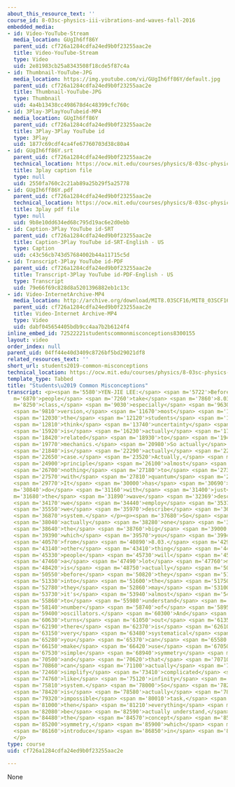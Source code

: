 ```yaml
---
about_this_resource_text: ''
course_id: 8-03sc-physics-iii-vibrations-and-waves-fall-2016
embedded_media:
- id: Video-YouTube-Stream
  media_location: GUgIh6ff86Y
  parent_uid: cf726a1284cdfa24ed9b0f23255aac2e
  title: Video-YouTube-Stream
  type: Video
  uid: 2e81983cb25a8343508f18cde5f87c4a
- id: Thumbnail-YouTube-JPG
  media_location: https://img.youtube.com/vi/GUgIh6ff86Y/default.jpg
  parent_uid: cf726a1284cdfa24ed9b0f23255aac2e
  title: Thumbnail-YouTube-JPG
  type: Thumbnail
  uid: 4a4b13438cc498678d4c48399cfc760c
- id: 3Play-3PlayYouTubeid-MP4
  media_location: GUgIh6ff86Y
  parent_uid: cf726a1284cdfa24ed9b0f23255aac2e
  title: 3Play-3Play YouTube id
  type: 3Play
  uid: 1877c69cdf4ca4fe67760703d38c80a4
- id: GUgIh6ff86Y.srt
  parent_uid: cf726a1284cdfa24ed9b0f23255aac2e
  technical_location: https://ocw.mit.edu/courses/physics/8-03sc-physics-iii-vibrations-and-waves-fall-2016/instructor-insights/students2019-common-misconceptions/GUgIh6ff86Y.srt
  title: 3play caption file
  type: null
  uid: 2550fa760c2c21ab89a25b29f5a25778
- id: GUgIh6ff86Y.pdf
  parent_uid: cf726a1284cdfa24ed9b0f23255aac2e
  technical_location: https://ocw.mit.edu/courses/physics/8-03sc-physics-iii-vibrations-and-waves-fall-2016/instructor-insights/students2019-common-misconceptions/GUgIh6ff86Y.pdf
  title: 3play pdf file
  type: null
  uid: 9b8e10dd634ed68c795d19ac6e2d0ebb
- id: Caption-3Play YouTube id-SRT
  parent_uid: cf726a1284cdfa24ed9b0f23255aac2e
  title: Caption-3Play YouTube id-SRT-English - US
  type: Caption
  uid: c43c56cb743d57684002b44a11715c5d
- id: Transcript-3Play YouTube id-PDF
  parent_uid: cf726a1284cdfa24ed9b0f23255aac2e
  title: Transcript-3Play YouTube id-PDF-English - US
  type: Transcript
  uid: 79e66f69c828d8a5201396882eb1c13c
- id: Video-InternetArchive-MP4
  media_location: http://archive.org/download/MIT8.03SCF16/MIT8_03SCF16_Educator01_Common_Misconceptions_300k.mp4
  parent_uid: cf726a1284cdfa24ed9b0f23255aac2e
  title: Video-Internet Archive-MP4
  type: Video
  uid: dabf045654405bdb9cc4aa7b2b6124f4
inline_embed_id: 72522221studentscommonmisconceptions8300155
layout: video
order_index: null
parent_uid: 04ff44e40d3409c8726bf5bd29021df8
related_resources_text: ''
short_url: students2019-common-misconceptions
technical_location: https://ocw.mit.edu/courses/physics/8-03sc-physics-iii-vibrations-and-waves-fall-2016/instructor-insights/students2019-common-misconceptions
template_type: Tabbed
title: "Students\u2019 Common Misconceptions"
transcript: <p><span m='5580'>YEN-JIE LEE:</span> <span m='5722'>Before</span> <span
  m='6870'>people</span> <span m='7260'>take</span> <span m='7860'>8.03</span> <span
  m='8250'>class,</span> <span m='9030'>especially</span> <span m='9630'>my</span>
  <span m='9810'>version,</span> <span m='11670'>most</span> <span m='11910'>of</span>
  <span m='12030'>the</span> <span m='12120'>students</span> <span m='12570'>may</span>
  <span m='12810'>think</span> <span m='13740'>uncertainty</span> <span m='14460'>principle</span>
  <span m='15920'>is</span> <span m='16230'>actually</span> <span m='17850'>completely</span>
  <span m='18420'>related</span> <span m='18930'>to</span> <span m='19410'>quantum</span>
  <span m='19770'>mechanics.</span> <span m='20980'>So actually</span> <span m='21180'>it</span>
  <span m='21840'>is</span> <span m='22290'>actually</span> <span m='22440'>not the</span>
  <span m='22650'>case.</span> <span m='23520'>Actually,</span> <span m='24300'>uncertainty</span>
  <span m='24900'>principle</span> <span m='26100'>almost</span> <span m='26460'>have</span>
  <span m='26700'>nothing</span> <span m='27180'>to</span> <span m='27330'>do</span>
  <span m='27570'>with</span> <span m='27810'>quantum</span> <span m='28170'>mechanics.</span>
  <span m='29770'>It</span> <span m='30000'>has</span> <span m='30690'>to</span> <span
  m='30840'>do</span> <span m='31160'>with</span> <span m='31400'>just</span> <span
  m='31680'>the</span> <span m='31890'>wave</span> <span m='32369'>description</span>
  <span m='34170'>we</span> <span m='34440'>employ</span> <span m='35370'>when</span>
  <span m='35550'>we</span> <span m='35970'>describe</span> <span m='36750'>the</span>
  <span m='36870'>system.</span> </p><p><span m='37680'>So</span> <span m='37830'>that's</span>
  <span m='38040'>actually</span> <span m='38280'>one</span> <span m='38520'>of</span>
  <span m='38640'>the</span> <span m='38760'>big</span> <span m='39000'>thing</span>
  <span m='39390'>which</span> <span m='39570'>you</span> <span m='39940'>will learn</span>
  <span m='40570'>from</span> <span m='40890'>8.03.</span> <span m='42960'>The</span>
  <span m='43140'>other</span> <span m='43410'>thing</span> <span m='44370'>which</span>
  <span m='45330'>people</span> <span m='45730'>will</span> <span m='45900'>learn</span>
  <span m='47460'>a</span> <span m='47490'>lot</span> <span m='47760'>more</span>
  <span m='48420'>is</span> <span m='48750'>actually</span> <span m='50100'>that</span>
  <span m='50550'>before</span> <span m='50820'>they</span> <span m='51030'>come</span>
  <span m='51330'>into</span> <span m='51600'>the</span> <span m='51750'>class,</span>
  <span m='52780'>they</span> <span m='52860'>may</span> <span m='53100'>think</span>
  <span m='53730'>it's</span> <span m='53940'>almost</span> <span m='54420'>impossible</span>
  <span m='55860'>to</span> <span m='55980'>understand</span> <span m='57450'>infinitely</span>
  <span m='58140'>number</span> <span m='58740'>of</span> <span m='58950'>coupled</span>
  <span m='59400'>oscillators.</span> <span m='60300'>And</span> <span m='60450'>it</span>
  <span m='60630'>turns</span> <span m='61050'>out</span> <span m='61350'>that</span>
  <span m='62190'>there</span> <span m='62370'>is</span> <span m='62610'>a</span>
  <span m='63150'>very</span> <span m='63480'>systematical</span> <span m='64349'>way</span>
  <span m='65280'>you</span> <span m='65370'>can</span> <span m='65580'>actually</span>
  <span m='66150'>make</span> <span m='66420'>use</span> <span m='67050'>of</span>
  <span m='67530'>simple</span> <span m='68940'>symmetry</span> <span m='69510'>argument,</span>
  <span m='70500'>and</span> <span m='70620'>that</span> <span m='70710'>you</span>
  <span m='70860'>can</span> <span m='71100'>actually</span> <span m='71880'>greatly</span>
  <span m='72460'>simplify</span> <span m='73410'>complicated</span> <span m='74220'>system,</span>
  <span m='74760'>like</span> <span m='75120'>infinity</span> <span m='75660'>long</span>
  <span m='75810'>system.</span> <span m='78000'>So</span> <span m='78240'>it</span>
  <span m='78420'>is</span> <span m='78580'>actually</span> <span m='78940'>not an</span>
  <span m='79320'>impossible</span> <span m='80010'>task,</span> <span m='80870'>and</span>
  <span m='81000'>then</span> <span m='81210'>everything</span> <span m='81900'>can</span>
  <span m='82080'>be</span> <span m='82590'>actually understand,</span> <span m='83600'>using</span>
  <span m='84480'>the</span> <span m='84570'>concept</span> <span m='85050'>of</span>
  <span m='85200'>symmetry,</span> <span m='85900'>which</span> <span m='85980'>we</span>
  <span m='86160'>introduce</span> <span m='86850'>in</span> <span m='87720'>8.03.</span>
  </p>
type: course
uid: cf726a1284cdfa24ed9b0f23255aac2e

---
```

None